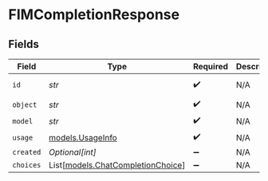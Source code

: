 # FIMCompletionResponse


## Fields

| Field                                                                  | Type                                                                   | Required                                                               | Description                                                            | Example                                                                |
| ---------------------------------------------------------------------- | ---------------------------------------------------------------------- | ---------------------------------------------------------------------- | ---------------------------------------------------------------------- | ---------------------------------------------------------------------- |
| `id`                                                                   | *str*                                                                  | :heavy_check_mark:                                                     | N/A                                                                    | cmpl-e5cc70bb28c444948073e77776eb30ef                                  |
| `object`                                                               | *str*                                                                  | :heavy_check_mark:                                                     | N/A                                                                    | chat.completion                                                        |
| `model`                                                                | *str*                                                                  | :heavy_check_mark:                                                     | N/A                                                                    | codestral-latest                                                       |
| `usage`                                                                | [models.UsageInfo](../models/usageinfo.md)                             | :heavy_check_mark:                                                     | N/A                                                                    |                                                                        |
| `created`                                                              | *Optional[int]*                                                        | :heavy_minus_sign:                                                     | N/A                                                                    | 1702256327                                                             |
| `choices`                                                              | List[[models.ChatCompletionChoice](../models/chatcompletionchoice.md)] | :heavy_minus_sign:                                                     | N/A                                                                    |                                                                        |
